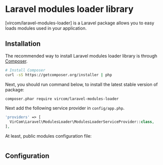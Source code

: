 Laravel modules loader library
=========

[vircom/laravel-modules-loader] is a Laravel package allows you to easy loads modules used in your application.


## Installation
The recommended way to install Laravel modules loader library is through [Composer](http://getcomposer.org/).

```bash
# Install Composer
curl -sS https://getcomposer.org/installer | php
```

Next, you should run command below, to install the latest stable version of package:

```bash
composer.phar require vircom/laravel-modules-loader
```

Next add the following service provider in `config/app.php`.

```php
'providers' => [
  VirCom\Laravel\ModulesLoader\ModulesLoaderServiceProvider::class,
],
```

At least, public modules configuration file:
```bash

```

## Configuration
